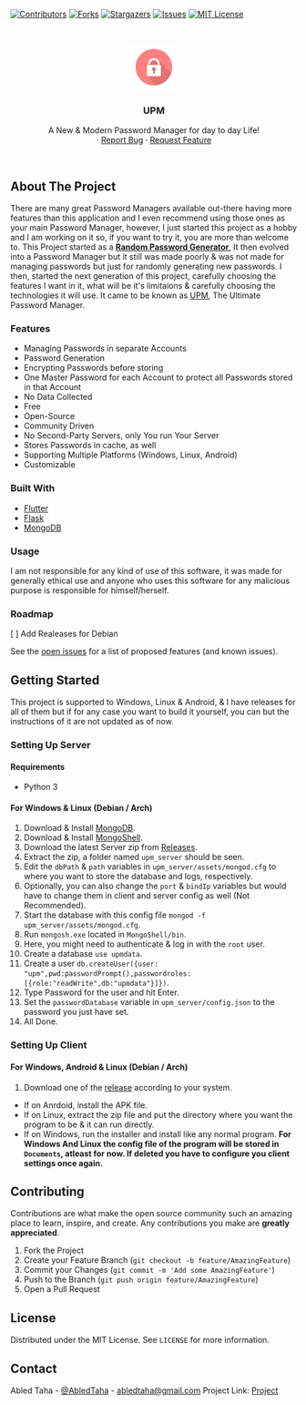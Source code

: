 [![Contributors][contributors-shield]][contributors-url]
[![Forks][forks-shield]][forks-url]
[![Stargazers][stars-shield]][stars-url]
[![Issues][issues-shield]][issues-url]
[![MIT License][license-shield]][license-url]


<!-- PROJECT LOGO -->
<br />
<p align="center">
  <a href="#">
    <img src="./assets/UPM-icon-640.png" alt="Logo" width="80" height="80">
  </a>

  <h3 align="center">UPM</h3>

  <p align="center">
    A New & Modern Password Manager for day to day Life!
    <br />
    ·
    <a href="https://github.com/Abled-Taha/upm/issues/new">Report Bug</a>
    ·
    <a href="https://github.com/Abled-Taha/upm/issues/new">Request Feature</a>
  </p>
</p>
<br>


<!-- ABOUT THE PROJECT -->
## About The Project
There are many great Password Managers available out-there having more features than this application and I even recommend using those ones as your main Password Manager, however, I just started this project as a hobby and I am working on it so, if you want to try it, you are more than welcome to. This Project started as a [**Random Password Generator**](https://github.com/Abled-Taha/Random-Password-Generator-GUI), It then evolved into a Password Manager but it still was made poorly & was not made for managing passwords but just for randomly generating new passwords. I then, started the next generation of this project, carefully choosing the features I want in it, what will be it's limitaions & carefully choosing the technologies it will use. It came to be known as [UPM](https://github.com/Abled-Taha/upm), The Ultimate Password Manager.

### Features
* Managing Passwords in separate Accounts
* Password Generation
* Encrypting Passwords before storing
* One Master Password for each Account to protect all Passwords stored in that Account
* No Data Collected
* Free
* Open-Source
* Community Driven
* No Second-Party Servers, only You run Your Server
* Stores Passwords in cache, as well
* Supporting Multiple Platforms (Windows, Linux, Android)
* Customizable

### Built With
* [Flutter](https://flutter.dev)
* [Flask](https://flask.palletsprojects.com/en/2.2.x/)
* [MongoDB](https://www.mongodb.com)

### Usage
I am not responsible for any kind of use of this software, it was made for generally ethical use and anyone who uses this software for any malicious purpose is responsible for himself/herself.

### Roadmap
[ ] Add Realeases for Debian

See the [open issues](https://github.com/Abled-Taha/upm/issues) for a list of proposed features (and known issues).


<!-- GETTING STARTED -->
## Getting Started
This project is supported to Windows, Linux & Android, & I have releases for all of them but if for any case you want to build it yourself, you can but the instructions of it are not updated as of now.

### Setting Up Server
#### Requirements
* Python 3
#### For Windows & Linux (Debian / Arch)
1. Download & Install [MongoDB](https://www.mongodb.com/try/download/community).
2. Download & Install [MongoShell](https://www.mongodb.com/try/download/shell).
3. Download the latest Server zip from [Releases](https://github.com/Abled-Taha/upm/releases).
4. Extract the zip, a folder named ```upm_server``` should be seen.
5. Edit the ```dbPath``` & ```path``` variables in ```upm_server/assets/mongod.cfg``` to where you want to store the database and logs, respectively.
6. Optionally, you can also change the ```port``` & ```bindIp``` variables but would have to change them in client and server config as well (Not Recommended).
7. Start the database with this config file ```mongod -f upm_server/assets/mongod.cfg```.
8. Run ```mongosh.exe``` located in ```MongoShell/bin```.
9. Here, you might need to authenticate & log in with the ```root``` user.
10. Create a database ```use upmdata```.
11. Create a user ```db.createUser({user: "upm",pwd:passwordPrompt(),passwordroles:[{role:"readWrite",db:"upmdata"}]})```.
12. Type Password for the user and hit Enter.
13. Set the ```passwordDatabase``` variable in ```upm_server/config.json``` to the password you just have set.
14. All Done.
### Setting Up Client
#### For Windows, Android & Linux (Debian / Arch)
1. Download one of the [release](https://github.com/Abled-Taha/upm/releases) according to your system.
* If on Anrdoid, install the APK file.
* If on Linux, extract the zip file and put the directory where you want the program to be & it can run directly.
* If on Windows, run the installer and install like any normal program.
**For Windows And Linux the config file of the program will be stored in ```Documents```, atleast for now. If deleted you have to configure you client settings once again.**

<!-- CONTRIBUTING -->
## Contributing
Contributions are what make the open source community such an amazing place to learn, inspire, and create. Any contributions you make are **greatly appreciated**.
1. Fork the Project
2. Create your Feature Branch (`git checkout -b feature/AmazingFeature`)
3. Commit your Changes (`git commit -m 'Add some AmazingFeature'`)
4. Push to the Branch (`git push origin feature/AmazingFeature`)
5. Open a Pull Request

<!-- LICENSE -->
## License
Distributed under the MIT License. See `LICENSE` for more information.


<!-- CONTACT -->
## Contact
Abled Taha - [@AbledTaha](https://twitter.com/@AbledTaha) - abledtaha@gmail.com
Project Link: [Project](https://github.com/Abled-Taha/upm)

<!-- MARKDOWN LINKS & IMAGES -->
<!-- https://www.markdownguide.org/basic-syntax/#reference-style-links -->
[contributors-shield]: https://img.shields.io/github/contributors/Abled-Taha/upm.svg?style=for-the-badge
[contributors-url]: https://github.com/Abled-Taha/upm/graphs/contributors
[forks-shield]: https://img.shields.io/github/forks/Abled-Taha/upm.svg?style=for-the-badge
[forks-url]: https://github.com/Abled-Taha/upm/network/members
[stars-shield]: https://img.shields.io/github/stars/Abled-Taha/upm.svg?style=for-the-badge
[stars-url]: https://github.com/Abled-Taha/upm/stargazers
[issues-shield]: https://img.shields.io/github/issues/Abled-Taha/upm.svg?style=for-the-badge
[issues-url]: https://github.com/Abled-Taha/upm/issues
[license-shield]: https://img.shields.io/github/license/Abled-Taha/upm.svg?style=for-the-badge
[license-url]: https://github.com/Abled-Taha/upm/blob/main/LICENSE.txt
